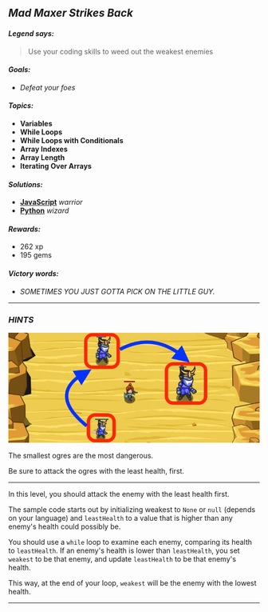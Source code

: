 ## _Mad Maxer Strikes Back_

#### _Legend says:_
> Use your coding skills to weed out the weakest enemies

#### _Goals:_
+ _Defeat your foes_

#### _Topics:_
+ **Variables**
+ **While Loops**
+ **While Loops with Conditionals**
+ **Array Indexes**
+ **Array Length**
+ **Iterating Over Arrays**

#### _Solutions:_
+ **[JavaScript](madMaxerStrikes.js)** _warrior_
+ **[Python](mad_maxer_strikes.py)** _wizard_

#### _Rewards:_
+ 262 xp
+ 195 gems

#### _Victory words:_
+ _SOMETIMES YOU JUST GOTTA PICK ON THE LITTLE GUY._

___

### _HINTS_

![](img/mad_maxer_strikes_back.jpeg)

The smallest ogres are the most dangerous.

Be sure to attack the ogres with the least health, first.

___

In this level, you should attack the enemy with the least health first.

The sample code starts out by initializing weakest to `None` or `null` (depends on your language) and `leastHealth` to a value that is higher than any enemy's health could possibly be.

You should use a `while` loop to examine each enemy, comparing its health to `leastHealth`. If an enemy's health is lower than `leastHealth`, you set `weakest` to be that enemy, and update `leastHealth` to be that enemy's health.

This way, at the end of your loop, `weakest` will be the enemy with the lowest health.

___
